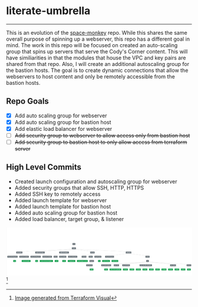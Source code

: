 # literate-umbrella
------
This is an evolution of the [space-monkey](https://github.com/james-cole2015/space-monkey.git) repo. While this shares the same overall purpose of spinning up a webserver, this repo has a different goal in mind. The work in this repo will be focused on created an auto-scaling group that spins up servers that serve the Cody's Corner content. This will have similiarities in that the modules that house the VPC and key pairs are shared from that repo. Also, I will create an additional autoscaling group for the bastion hosts. The goal is to create dynamic connections that allow the webservers to host content and only be remotely accessible from the bastion hosts. 

## Repo Goals
- [X] Add auto scaling group for webserver
- [X] Add auto scaling group for bastion host
- [X] Add elastic load balancer for webserver
- [ ] ~~Add security group to webserver to allow access only from bastion host~~
- [ ] ~~Add security group to bastion host to only allow access from terraform server~~ 

## High Level Commits 
- Created launch configuration and autoscaling group for webserver
- Added security groups that allow SSH, HTTP, HTTPS
- Added SSH key to remotely access
- Added launch template for webserver 
- Added launch template for bastion host 
- Added auto scaling group for bastion host
- Added load balancer, target group, & listener


![Final Architecture Diagram](https://github.com/james-cole2015/literate-umbrella/blob/main/literate-umbrella_final.jpg)[^1]
[^1]: [Image generated from Terraform Visual](https://hieven.github.io/terraform-visual/)
